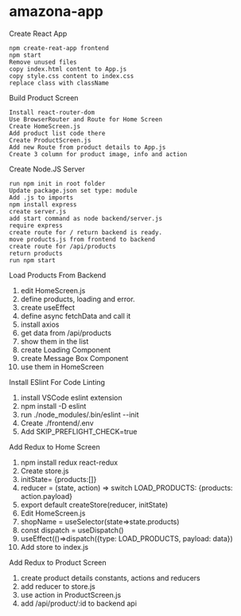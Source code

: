 # amazona-app
Create React App

    npm create-reat-app frontend
    npm start
    Remove unused files
    copy index.html content to App.js
    copy style.css content to index.css
    replace class with className

Build Product Screen

    Install react-router-dom
    Use BrowserRouter and Route for Home Screen
    Create HomeScreen.js
    Add product list code there
    Create ProductScreen.js
    Add new Route from product details to App.js
    Create 3 column for product image, info and action

Create Node.JS Server

    run npm init in root folder
    Update package.json set type: module
    Add .js to imports
    npm install express
    create server.js
    add start command as node backend/server.js
    require express
    create route for / return backend is ready.
    move products.js from frontend to backend
    create route for /api/products
    return products
    run npm start

Load Products From Backend

1. edit HomeScreen.js
2. define products, loading and error.
3. create useEffect
4. define async fetchData and call it
5. install axios
6. get data from /api/products
7. show them in the list
8. create Loading Component
9. create Message Box Component
10. use them in HomeScreen

Install ESlint For Code Linting

1. install VSCode eslint extension
2. npm install -D eslint
3. run ./node_modules/.bin/eslint --init
4. Create ./frontend/.env
5. Add SKIP_PREFLIGHT_CHECK=true

Add Redux to Home Screen

1) npm install redux react-redux
2) Create store.js
3) initState= {products:[]}
4) reducer = (state, action) => switch LOAD_PRODUCTS: {products: action.payload}
5) export default createStore(reducer, initState)
6) Edit HomeScreen.js
7) shopName = useSelector(state=>state.products)
8) const dispatch = useDispatch()
9) useEffect(()=>dispatch({type: LOAD_PRODUCTS, payload: data})
10) Add store to index.js

Add Redux to Product Screen

1) create product details constants, actions and reducers
2) add reducer to store.js
3) use action in ProductScreen.js
4) add /api/product/:id to backend api
